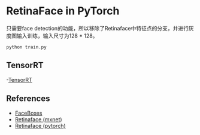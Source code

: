 # RetinaFace in PyTorch

只需要face detection的功能，所以移除了Retinaface中特征点的分支，并进行灰度图输入训练，输入尺寸为128 \* 128。
``` Shell
python train.py
```


## TensorRT
-[TensorRT](https://github.com/wang-xinyu/tensorrtx/tree/master/retinaface)

## References
- [FaceBoxes](https://github.com/zisianw/FaceBoxes.PyTorch)
- [Retinaface (mxnet)](https://github.com/deepinsight/insightface/tree/master/RetinaFace)
- [Retinaface (pytorch)](https://github.com/biubug6/Pytorch_Retinaface)
